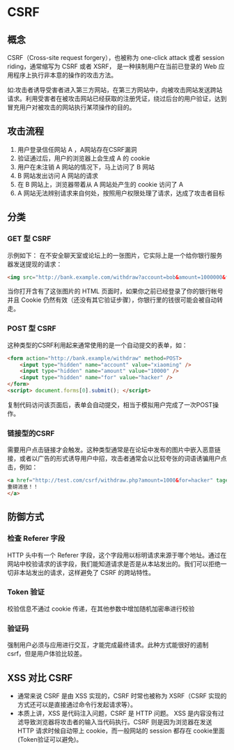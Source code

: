 # CSRF
## 概念
CSRF（Cross-site request forgery），也被称为 one-click attack 或者 session riding，通常缩写为 CSRF 或者 XSRF， 是一种挟制用户在当前已登录的 Web 应用程序上执行非本意的操作的攻击方法。

如:攻击者诱导受害者进入第三方网站，在第三方网站中，向被攻击网站发送跨站请求。利用受害者在被攻击网站已经获取的注册凭证，绕过后台的用户验证，达到冒充用户对被攻击的网站执行某项操作的目的。

## 攻击流程
1. 用户登录信任网站 A ，A网站存在CSRF漏洞
2. 验证通过后，用户的浏览器上会生成 A 的 cookie
3. 用户在未注销 A 网站的情况下，马上访问了 B 网站
4. B 网站发出访问 A 网站的请求
5. 在 B 网站上，浏览器带着从 A 网站处产生的 cookie 访问了 A
6. A 网站无法辨别请求来自何处，按照用户权限处理了请求，达成了攻击者目标

## 分类
### GET 型 CSRF
示例如下：
在不安全聊天室或论坛上的一张图片，它实际上是一个给你银行服务器发送提现的请求：
```html
<img src="http://bank.example.com/withdraw?account=bob&amount=1000000&for=mallory">
```
当你打开含有了这张图片的 HTML 页面时，如果你之前已经登录了你的银行帐号并且 Cookie 仍然有效（还没有其它验证步骤），你银行里的钱很可能会被自动转走。

### POST 型 CSRF
这种类型的CSRF利用起来通常使用的是一个自动提交的表单，如：
```html
<form action="http://bank.example/withdraw" method=POST>
    <input type="hidden" name="account" value="xiaoming" />
    <input type="hidden" name="amount" value="10000" />
    <input type="hidden" name="for" value="hacker" />
</form>
<script> document.forms[0].submit(); </script>
```

复制代码访问该页面后，表单会自动提交，相当于模拟用户完成了一次POST操作。

### 链接型的CSRF
需要用户点击链接才会触发。这种类型通常是在论坛中发布的图片中嵌入恶意链接，或者以广告的形式诱导用户中招，攻击者通常会以比较夸张的词语诱骗用户点击，例如：
```html
<a href="http://test.com/csrf/withdraw.php?amount=1000&for=hacker" taget="_blank">
重磅消息！！
</a>
```

## 防御方式
### 检查 Referer 字段
HTTP 头中有一个 Referer 字段，这个字段用以标明请求来源于哪个地址。通过在网站中校验请求的该字段，我们能知道请求是否是从本站发出的。我们可以拒绝一切非本站发出的请求，这样避免了 CSRF 的跨站特性。

### Token 验证
校验信息不通过 cookie 传递，在其他参数中增加随机加密串进行校验

### 验证码
强制用户必须与应用进行交互，才能完成最终请求。此种方式能很好的遏制 csrf，但是用户体验比较差。


## XSS 对比 CSRF
- 通常来说 CSRF 是由 XSS 实现的，CSRF 时常也被称为 XSRF（CSRF 实现的方式还可以是直接通过命令行发起请求等）。
- 本质上讲，XSS 是代码注入问题，CSRF 是 HTTP 问题。 XSS 是内容没有过滤导致浏览器将攻击者的输入当代码执行。CSRF 则是因为浏览器在发送 HTTP 请求时候自动带上 cookie，而一般网站的 session 都存在 cookie里面(Token验证可以避免)。
